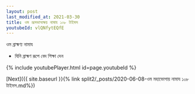 ```yaml
---
layout: post
last_modified_at: 2021-03-30
title: ওম ভ্রূসভাঅক্ষয় নামায ১০৮ টাইমস
youtubeId: vlQNfytEQfE
---
```

 
 
 ওম ব্রাহ্মণ্য নামায  
 
 -  যিনি ব্রাহ্মণ রূপে বেদ শিক্ষা দেন 
 
  
 
  
 
 
 
 
 
 


{% include youtubePlayer.html id=page.youtubeId %}
 
[Next]({{ site.baseurl }}{% link  split2/_posts/2020-06-08-ওম মহাভোগায় নামায ১০৮ টাইমস.md%})
 
